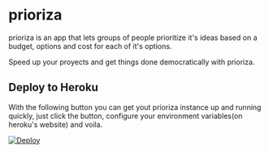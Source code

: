 # prioriza

prioriza is an app that lets groups of people prioritize it's ideas based on a budget, options and cost for each of it's options.

Speed up your proyects and get things done democratically with prioriza.


## Deploy to Heroku
With the following button you can get yout prioriza instance up and running quickly, just click the button, configure your environment variables(on heroku's website) and voila.

[![Deploy](https://www.herokucdn.com/deploy/button.png)](https://heroku.com/deploy?template=https://github.com/mcueto/prioriza/)
